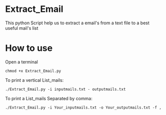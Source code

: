 # Extract_Email

This python Script help us to extract a email's from a text file to a best useful mail's list
 
# How to use 

Open a terminal

    chmod +x Extract_Email.py

To print a vertical List_mails:

    ./Extract_Email.py -i inputmails.txt - outputmails.txt

To print a List_mails Separated by comma:

    ./Extract_Email.py -i Your_inputmails.txt -o Your_outputmails.txt -f ,

